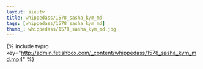 ```yaml
--- 
layout: sieutv
title: whippedass/1578_sasha_kym_md
tags: [whippedass/1578_sasha_kym_md]
thumb_: whippedass/1578_sasha_kym_md.jpg
---
```

{% include tvpro key="http://admin.fetishbox.com/_content/whippedass/1578_sasha_kym_md.mp4" %} 
